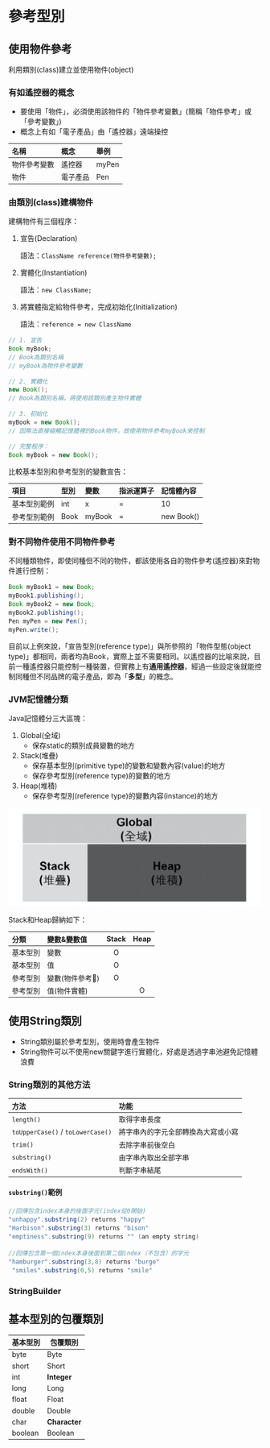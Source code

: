 # 參考型別

## 使用物件參考

利用類別\(class\)建立並使用物件\(object\)

### 有如遙控器的概念

* 要使用「物件」，必須使用該物件的「物件參考變數」\(簡稱「物件參考」或「參考變數」\)
* 概念上有如「電子產品」由「遙控器」遠端操控

| 名稱         | 概念     | 舉例  |
| :----------- | :------- | :---- |
| 物件參考變數 | 遙控器   | myPen |
| 物件         | 電子產品 | Pen   |

### 由類別\(class\)建構物件

建構物件有三個程序：

1. 宣告\(Declaration\)

   語法：`ClassName reference(物件參考變數);`

2. 實體化\(Instantiation\)

   語法：`new ClassName;`

3. 將實體指定給物件參考，完成初始化\(Initialization\)

   語法：`reference = new ClassName`

```java
// 1. 宣告
Book myBook;
// Book為類別名稱
// myBook為物件參考變數
```

```java
// 2. 實體化
new Book();
// Book為類別名稱，將使用該類別產生物件實體
```

```java
// 3. 初始化
myBook = new Book();
// 因無法直接碰觸記憶體裡的Book物件，故使用物件參考myBook來控制
```

```java
// 完整程序：
Book myBook = new Book();
```

比較基本型別和參考型別的變數宣告：

| 項目         | 型別 | 變數   | 指派運算子 | 記憶體內容   |
| :----------- | :--- | :----- | :--------- | :----------- |
| 基本型別範例 | int  | x      | =          | 10           |
| 參考型別範例 | Book | myBook | =          | new Book\(\) |

### 對不同物件使用不同物件參考

不同種類物件，即使同種但不同的物件，都該使用各自的物件參考\(遙控器\)來對物件進行控制：

```java
Book myBook1 = new Book;
myBook1.publishing();
Book myBook2 = new Book;
myBook2.publishing();
Pen myPen = new Pen();
myPen.write();
```

目前以上例來說，「宣告型別\(reference type\)」與所參照的「物件型態\(object type\)」都相同，兩者均為Book，實際上並不需要相同。以遙控器的比喻來說，目前一種遙控器只能控制一種裝置，但實務上有**通用遙控器**，經過一些設定後就能控制同種但不同品牌的電子產品，即為「**多型**」的概念。

### JVM記憶體分類

Java記憶體分三大區塊：

1. Global\(全域\)
   * 保存static的類別成員變數的地方
2. Stack\(堆疊\)
   * 保存基本型別\(primitive type\)的變數和變數內容\(value\)的地方
   * 保存參考型別\(reference type\)的變數的地方
3. Heap\(堆積\)
   * 保存參考型別\(reference type\)的變數內容\(instance\)的地方

![JVM&#x8A18;&#x61B6;&#x9AD4;&#x5206;&#x985E;](/images/2020-11-05-22-01-46.png)

Stack和Heap歸納如下：

| 分類     | 變數&變數值       | Stack | Heap  |
| :------- | :---------------- | :---: | :---: |
| 基本型別 | 變數              |   O   |       |
| 基本型別 | 值                |   O   |       |
| 參考型別 | 變數(物件參考) |   O   |       |
| 參考型別 | 值(物件實體)    |       |   O   |

## 使用String類別

* String類別屬於參考型別，使用時會產生物件
* String物件可以不使用new關鍵字進行實體化，好處是透過字串池避免記憶體浪費

### String類別的其他方法

| 方法                              | 功能                               |
| :-------------------------------- | :--------------------------------- |
| `length()`                        | 取得字串長度                       |
| `toUpperCase()` / `toLowerCase()` | 將字串內的字元全部轉換為大寫或小寫 |
| `trim()`                          | 去除字串前後空白                   |
| `substring()`                     | 由字串內取出全部字串               |
| `endsWith()`                      | 判斷字串結尾                       |

#### `substring()`範例

```java
//回傳包含index本身的後面字元(index從0開始)
"unhappy".substring(2) returns "happy"
"Harbison".substring(3) returns "bison"
"emptiness".substring(9) returns "" (an empty string)

//回傳包含第一個index本身後面到第二個index（不包含）的字元
"hamburger".substring(3,8) returns "burge"
 "smiles".substring(0,5) returns "smile"
```

### StringBuilder

## 基本型別的包覆類別

| 基本型別 | 包覆類別      |
| -------- | ------------- |
| byte     | Byte          |
| short    | Short         |
| int      | **Integer**   |
| long     | Long          |
| float    | Float         |
| double   | Double        |
| char     | **Character** |
| boolean  | Boolean       |
